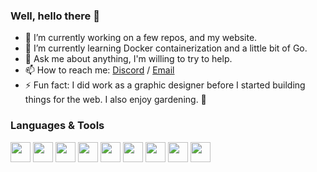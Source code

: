 ### Well, hello there 👋

- 🔭 I’m currently working on a few repos, and my website.
- 🌱 I’m currently learning Docker containerization and a little bit of Go.
- 💬 Ask me about anything, I'm willing to try to help.
- 📫 How to reach me: [Discord] / [Email]
- ⚡ Fun fact: I did work as a graphic designer before I started building things for the
  web. I also enjoy gardening. 🌱

### Languages & Tools
<img height="32" width="32" src="https://cdn.jsdelivr.net/npm/simple-icons@v3/icons/linux.svg" /> <img height="32" width="32" src="https://cdn.jsdelivr.net/npm/simple-icons@v3/icons/gnubash.svg" /> <img height="32" width="32" src="https://cdn.jsdelivr.net/npm/simple-icons@v3/icons/neovim.svg" /> <img height="32" width="32" src="https://cdn.jsdelivr.net/npm/simple-icons@v3/icons/html5.svg" /> <img height="32" width="32" src="https://cdn.jsdelivr.net/npm/simple-icons@v3/icons/sass.svg" /> <img height="32" width="32" src="https://cdn.jsdelivr.net/npm/simple-icons@v3/icons/css3.svg" /> <img height="32" width="32" src="https://cdn.jsdelivr.net/npm/simple-icons@v3/icons/python.svg" /> <img height="32" width="32" src="https://cdn.jsdelivr.net/npm/simple-icons@v3/icons/javascript.svg" /> <img height="32" width="32" src="https://cdn.jsdelivr.net/npm/simple-icons@v3/icons/homeassistant.svg" />


[Discord]:https://discord.com/invite/8XxMrAg
[Email]:mailto:derekjtata@gmail.com
